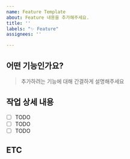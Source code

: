 ```yaml
---
name: Feature Template
about: Feature 내용을 추가해주세요.
title: ''
labels: "✨ Feature"
assignees: ''

---
```


## 어떤 기능인가요?

> 추가하려는 기능에 대해 간결하게 설명해주세요

## 작업 상세 내용

- [ ] TODO
- [ ] TODO
- [ ] TODO

## ETC
